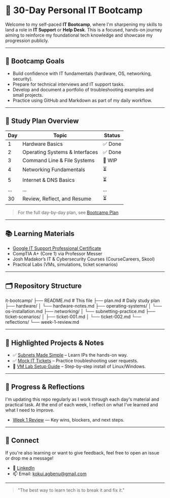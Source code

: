# 🧠 30-Day Personal IT Bootcamp

Welcome to my self-paced **IT Bootcamp**, where I'm sharpening my skills to land a role in **IT Support** or **Help Desk**. This is a focused, hands-on journey aiming to reinforce my foundational tech knowledge and showcase my progression publicly.

---

## 🎯 Bootcamp Goals

- Build confidence with IT fundamentals (hardware, OS, networking, security).
- Prepare for technical interviews and IT support tasks.
- Develop and document a portfolio of troubleshooting examples and small projects.
- Practice using GitHub and Markdown as part of my daily workflow.

---

## 📅 Study Plan Overview

| Day  | Topic                          | Status  |
|------|--------------------------------|---------|
| 1    | Hardware Basics                | ✅ Done |
| 2    | Operating Systems & Interfaces | ✅ Done |
| 3    | Command Line & File Systems    | 🔄 WIP  |
| 4    | Networking Fundamentals        | ⏳      |
| 5    | Internet & DNS Basics          | ⏳      |
| ...  | ...                            | ...     |
| 30   | Review, Reflect, and Resume    | ⏳      |

> For the full day-by-day plan, see [Bootcamp Plan](./plan.md)

---

## 📚 Learning Materials

- [Google IT Support Professional Certificate](https://coursera.org/professional-certificates/google-it-support)
- CompTIA A+ (Core 1) via Professor Messer 
- Josh Madakor’s IT & Cybersecurity Courses (CourseCareers, Skool)
- Practical Labs (VMs, simulations, ticket scenarios)

---

## 🗂️ Repository Structure
it-bootcamp/
├── README.md # This file
├── plan.md # Daily study plan
├── hardware/
│ └── hardware-notes.md
├── operating-systems/
│ └── os-installation.md
├── networking/
│ └── subnetting-practice.md
├── ticket-scenarios/
│ ├── ticket-001.md
│ └── ticket-002.md
└── reflections/
└── week-1-review.md


---

## 📌 Highlighted Projects & Notes

- ✅ [Subnets Made Simple](./networking/subnetting-practice.md) – Learn IPs the hands-on way.
- ✅ [Mock IT Tickets](./ticket-scenarios/) – Practice troubleshooting user requests.
- 🔄 [VM Lab Setup Guide](./operating-systems/os-installation.md) – Step-by-step install of Linux/Windows.

---

## 🚀 Progress & Reflections

I'm updating this repo regularly as I work through each day's material and practical task. At the end of each week, I reflect on what I've learned and what I need to improve.

- [Week 1 Review](./reflections/week-1-review.md) — Key wins, blockers, and next steps.

---

## 🤝 Connect

If you're also learning or want to give feedback, feel free to open an issue or drop me a message!

- 🔗 [LinkedIn](https://www.linkedin.com/in/kokui-agbenu/)
- 📫 Email: kokui.agbenu@gmail.com

---

> "The best way to learn tech is to break it and fix it." 

